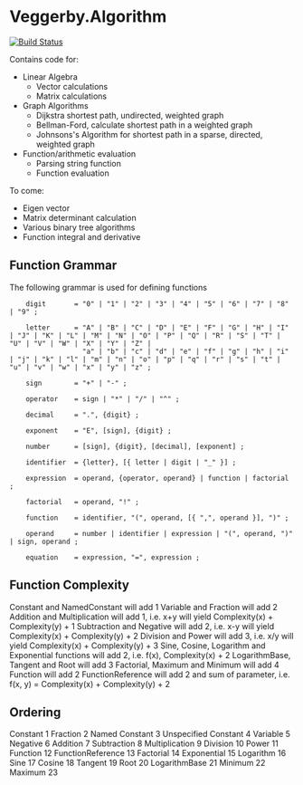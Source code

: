 # Veggerby.Algorithm

[![Build Status](https://travis-ci.org/veggerby/Veggerby.Algorithm.svg?branch=master)](https://travis-ci.org/veggerby/Veggerby.Algorithm)

Contains code for:

* Linear Algebra
  * Vector calculations
  * Matrix calculations
* Graph Algorithms
  * Dijkstra shortest path, undirected, weighted graph
  * Bellman-Ford, calculate shortest path in a weighted graph
  * Johnsons's Algorithm for shortest path in a sparse, directed, weighted graph
* Function/arithmetic evaluation
  * Parsing string function
  * Function evaluation

To come:

* Eigen vector
* Matrix determinant calculation
* Various binary tree algorithms
* Function integral and derivative

## Function Grammar

The following grammar is used for defining functions

```ebnf
    digit       = "0" | "1" | "2" | "3" | "4" | "5" | "6" | "7" | "8" | "9" ;

    letter      = "A" | "B" | "C" | "D" | "E" | "F" | "G" | "H" | "I" | "J" | "K" | "L" | "M" | "N" | "O" | "P" | "Q" | "R" | "S" | "T" | "U" | "V" | "W" | "X" | "Y" | "Z" |
                  "a" | "b" | "c" | "d" | "e" | "f" | "g" | "h" | "i" | "j" | "k" | "l" | "m" | "n" | "o" | "p" | "q" | "r" | "s" | "t" | "u" | "v" | "w" | "x" | "y" | "z" ;

    sign        = "+" | "-" ;

    operator    = sign | "*" | "/" | "^" ;

    decimal     = ".", {digit} ;

    exponent    = "E", [sign], {digit} ;

    number      = [sign], {digit}, [decimal], [exponent] ;

    identifier  = {letter}, [{ letter | digit | "_" }] ;

    expression  = operand, {operator, operand} | function | factorial ;

    factorial   = operand, "!" ;

    function    = identifier, "(", operand, [{ ",", operand }], ")" ;

    operand     = number | identifier | expression | "(", operand, ")" | sign, operand ;

    equation    = expression, "=", expression ;
```

## Function Complexity

Constant and NamedConstant will add 1
Variable and Fraction will add 2
Addition and Multiplication will add 1, i.e. x+y will yield Complexity(x) + Complexity(y) + 1
Subtraction and Negative will add 2, i.e. x-y will yield Complexity(x) + Complexity(y) + 2
Division and Power will add 3, i.e. x/y will yield Complexity(x) + Complexity(y) + 3
Sine, Cosine, Logarithm and Exponential functions will add 2, i.e. f(x), Complexity(x) + 2
LogarithmBase, Tangent and Root will add 3
Factorial, Maximum and Minimum will add 4
Function will add 2
FunctionReference will add 2 and sum of parameter, i.e. f(x, y) = Complexity(x) + Complexity(y) + 2

## Ordering

Constant 1
Fraction 2
Named Constant 3
Unspecified Constant 4
Variable 5
Negative 6
Addition 7
Subtraction 8
Multiplication 9
Division 10
Power 11
Function 12
FunctionReference 13
Factorial 14
Exponential 15
Logarithm 16
Sine 17
Cosine 18
Tangent 19
Root 20
LogarithmBase 21
Minimum 22
Maximum 23
